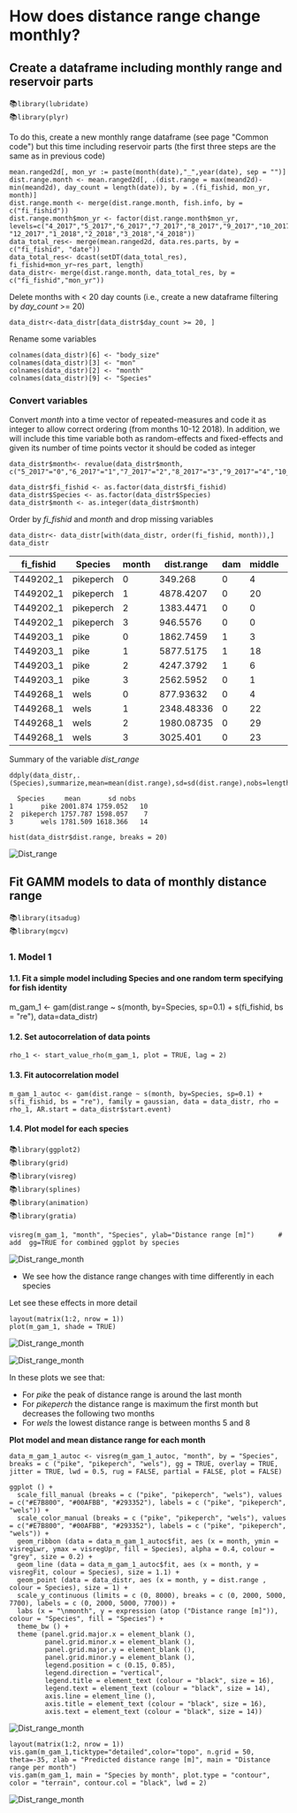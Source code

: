 # How does distance range change monthly?

## Create a dataframe including monthly range and reservoir parts

:books:`library(lubridate)`  
:books:`library(plyr)`  

To do this, create a new monthly range dataframe (see page "Common code") but this time including reservoir parts (the first three steps are the same as in previous code)
```
mean.ranged2d[, mon_yr := paste(month(date),"_",year(date), sep = "")]
dist.range.month <- mean.ranged2d[, .(dist.range = max(meand2d)-min(meand2d), day_count = length(date)), by = .(fi_fishid, mon_yr, month)]
dist.range.month <- merge(dist.range.month, fish.info, by = c("fi_fishid"))
dist.range.month$mon_yr <- factor(dist.range.month$mon_yr, levels=c("4_2017","5_2017","6_2017","7_2017","8_2017","9_2017","10_2017","11_2017", "12_2017","1_2018","2_2018","3_2018","4_2018"))
data_total_res<- merge(mean.ranged2d, data.res.parts, by = c("fi_fishid", "date"))
data_total_res<- dcast(setDT(data_total_res), fi_fishid+mon_yr~res_part, length)
data_distr<- merge(dist.range.month, data_total_res, by = c("fi_fishid","mon_yr"))
```

Delete months with < 20 day counts (i.e., create a new dataframe filtering by _day_count_ >= 20)
```
data_distr<-data_distr[data_distr$day_count >= 20, ]
```
Rename some variables
```
colnames(data_distr)[6] <- "body_size"
colnames(data_distr)[3] <- "mon"
colnames(data_distr)[2] <- "month"
colnames(data_distr)[9] <- "Species"
```
### Convert variables

Convert _month_ into a time vector of repeated-measures and code it as integer to allow correct ordering (from months 10-12 2018). In addition, we will include this time variable both as random-effects and fixed-effects and given its number of time points vector it should be coded as integer
```
data_distr$month<- revalue(data_distr$month, c("5_2017"="0","6_2017"="1","7_2017"="2","8_2017"="3","9_2017"="4","10_2017"="5","11_2017"="6","12_2017"="7","1_2018"="8","2_2018"="9","3_2018"="10"))
```
```
data_distr$fi_fishid <- as.factor(data_distr$fi_fishid)
data_distr$Species <- as.factor(data_distr$Species)
data_distr$month <- as.integer(data_distr$month)
```
Order by _fi_fishid_ and _month_ and drop missing variables
```
data_distr<- data_distr[with(data_distr, order(fi_fishid, month)),]
data_distr
```
| fi_fishid | Species | month | dist.range | dam | middle | tributary | upper | body_size | ca_weight_g | day_count |
|-----------|------------|------|------------|-----|--------|-----------|-------|-----------|-------------|-----------|
| T449202_1 | pikeperch  | 0    | 349.268    | 0   | 4      | 0         | 3     | 430       | 605         | 4         |
| T449202_1 | pikeperch  | 1    | 4878.4207  | 0   | 20     | 13        | 21    | 430       | 605         | 31        |
| T449202_1 | pikeperch  | 2    | 1383.4471  | 0   | 0      | 29        | 4     | 430       | 605         | 29        |
| T449202_1 | pikeperch  | 3    | 946.5576   | 0   | 0      | 31        | 0     | 430       | 605         | 31        |
| T449203_1 | pike       | 0    | 1862.7459  | 1   | 3      | 4         | 4     | 1160      | 10900       | 4         |
| T449203_1 | pike       | 1    | 5877.5175  | 1   | 18     | 19        | 25    | 1160      | 10900       | 31        |
| T449203_1 | pike       | 2    | 4247.3792  | 1   | 6      | 24        | 6     | 1160      | 10900       | 26        |
| T449203_1 | pike       | 3    | 2562.5952  | 0   | 1      | 20        | 7     | 1160      | 10900       | 21        |
| T449268_1 | wels       | 0    | 877.93632  | 0   | 4      | 0         | 4     | 1620      | 25100       | 4         |
| T449268_1 | wels       | 1    | 2348.48336 | 0   | 22     | 0         | 27    | 1620      | 25100       | 30        |
| T449268_1 | wels       | 2    | 1980.08735 | 0   | 29     | 0         | 13    | 1620      | 25100       | 29        |
| T449268_1 | wels       | 3    | 3025.401   | 0   | 23     | 0         | 17    | 1620      | 25100       | 31        |

Summary of the variable _dist_range_
```
ddply(data_distr,.(Species),summarize,mean=mean(dist.range),sd=sd(dist.range),nobs=length(unique(fi_fishid)))
```
```
  Species     mean       sd nobs
1       pike 2001.874 1759.052   10
2  pikeperch 1757.787 1598.057    7
3       wels 1781.509 1618.366   14
```
```
hist(data_distr$dist.range, breaks = 20)
```
![Dist_range](/Plots/Dist_range_month_hist.png "Dist_range")

## Fit GAMM models to data of monthly distance range

:books:`library(itsadug)`  
:books:`library(mgcv)`  

### 1. Model 1

#### 1.1. Fit a simple model including Species and one random term specifying for fish identity

m_gam_1 <- gam(dist.range ~ s(month, by=Species, sp=0.1) + s(fi_fishid, bs = "re"), data=data_distr)

#### 1.2. Set autocorrelation of data points

```
rho_1 <- start_value_rho(m_gam_1, plot = TRUE, lag = 2)
```

#### 1.3. Fit autocorrelation model

```
m_gam_1_autoc <- gam(dist.range ~ s(month, by=Species, sp=0.1) + s(fi_fishid, bs = "re"), family = gaussian, data = data_distr, rho = rho_1, AR.start = data_distr$start.event)
```

#### 1.4. Plot model for each species

:books:`library(ggplot2)`  
:books:`library(grid)`  
:books:`library(visreg)`  
:books:`library(splines)`  
:books:`library(animation)`  
:books:`library(gratia)`  

```
visreg(m_gam_1, "month", "Species", ylab="Distance range [m]")      # add  gg=TRUE for combined ggplot by species
```
![Dist_range_month](/Plots/Dist_range_month_1.png "Dist_range_month")

- We see how the distance range changes with time differently in each species

Let see these effects in more detail
```
layout(matrix(1:2, nrow = 1))
plot(m_gam_1, shade = TRUE)
```
![Dist_range_month](/Plots/Dist_range_month_1_pike_pikeperch.png "Dist_range_month")

![Dist_range_month](/Plots/Dist_range_month_1_wels.png "Dist_range_month")

In these plots we see that:
 - For _pike_ the peak of distance range is around the last month
 - For _pikeperch_ the distance range is maximum the first month but decreases the following two months
 - For _wels_ the lowest distance range is between months 5 and 8

**Plot model and mean distance range for each month**

```
data_m_gam_1_autoc <- visreg(m_gam_1_autoc, "month", by = "Species", breaks = c ("pike", "pikeperch", "wels"), gg = TRUE, overlay = TRUE, jitter = TRUE, lwd = 0.5, rug = FALSE, partial = FALSE, plot = FALSE)
```
```
ggplot () +
  scale_fill_manual (breaks = c ("pike", "pikeperch", "wels"), values = c("#E7B800", "#00AFBB", "#293352"), labels = c ("pike", "pikeperch", "wels")) +
  scale_color_manual (breaks = c ("pike", "pikeperch", "wels"), values = c("#E7B800", "#00AFBB", "#293352"), labels = c ("pike", "pikeperch", "wels")) +
  geom_ribbon (data = data_m_gam_1_autoc$fit, aes (x = month, ymin = visregLwr, ymax = visregUpr, fill = Species), alpha = 0.4, colour = "grey", size = 0.2) +
  geom_line (data = data_m_gam_1_autoc$fit, aes (x = month, y = visregFit, colour = Species), size = 1.1) +
  geom_point (data = data_distr, aes (x = month, y = dist.range , colour = Species), size = 1) +
  scale_y_continuous (limits = c (0, 8000), breaks = c (0, 2000, 5000, 7700), labels = c (0, 2000, 5000, 7700)) +
  labs (x = "\nmonth", y = expression (atop ("Distance range [m]")), colour = "Species", fill = "Species") +
  theme_bw () +
  theme (panel.grid.major.x = element_blank (),
         panel.grid.minor.x = element_blank (),
         panel.grid.major.y = element_blank (),
         panel.grid.minor.y = element_blank (),
         legend.position = c (0.15, 0.85),
         legend.direction = "vertical",
         legend.title = element_text (colour = "black", size = 16),
         legend.text = element_text (colour = "black", size = 14),
         axis.line = element_line (),
         axis.title = element_text (colour = "black", size = 16),
         axis.text = element_text (colour = "black", size = 14))
```
![Dist_range_month](/Plots/Dist_range_month_2.png "Dist_range_month")

```
layout(matrix(1:2, nrow = 1))
vis.gam(m_gam_1,ticktype="detailed",color="topo", n.grid = 50, theta=-35, zlab = "Predicted distance range [m]", main = "Distance range per month")
vis.gam(m_gam_1, main = "Species by month", plot.type = "contour", color = "terrain", contour.col = "black", lwd = 2)
```
![Dist_range_month](/Plots/Dist_range_month_3.png "Dist_range_month")


